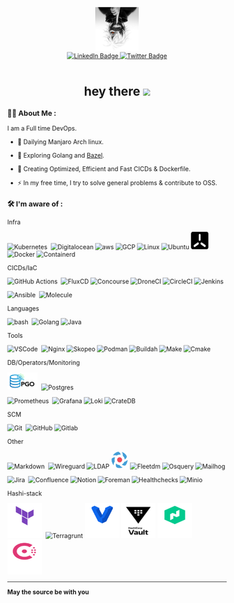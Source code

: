 <div id="header" align="center">
  <img src="img/kanaki.jpg" width="100"/>
  <div id="badges">
    <a href="https://www.linkedin.com/in/pratikbalar/">
      <img src="https://img.shields.io/badge/LinkedIn-blue?style=for-the-badge&logo=linkedin&logoColor=white" alt="LinkedIn Badge"/>
    </a>
    <a href="">
      <img src="https://img.shields.io/badge/Twitter-blue?style=for-the-badge&logo=twitter&logoColor=white" alt="Twitter Badge"/>
    </a>
  </div>
  <img src="https://komarev.com/ghpvc/?username=pratikbalar&style=flat-square&color=blue" alt=""/>
  <h1>
    hey there
    <img src="https://media.giphy.com/media/hvRJCLFzcasrR4ia7z/giphy.gif" width="30px"/>
  </h1>
</div>

### :man_technologist: About Me :

I am a Full time DevOps.

- :muscle: Dailying Manjaro Arch linux.

- :telescope: Exploring Golang and [Bazel](https://github.com/pratikbalar/zipper/tree/feat/bazel-build).

- :seedling: Creating Optimized, Efficient and Fast CICDs & Dockerfile.

- :zap: In my free time, I try to solve general problems & contribute to OSS.

### :hammer_and_wrench: I'm aware of :

Infra

<img title="Kubernetes" alt="Kubernetes" src="https://cdn.jsdelivr.net/gh/devicons/devicon/icons/kubernetes/kubernetes-plain.svg" width="40" height="40"/>&nbsp;
<img title="Digitalocean" alt="Digitalocean" src="https://cdn.jsdelivr.net/gh/devicons/devicon/icons/digitalocean/digitalocean-original.svg" width="40" height="40"/>
<img title="aws" alt="aws" src="https://cdn.jsdelivr.net/gh/devicons/devicon/icons/amazonwebservices/amazonwebservices-original.svg" width="40" height="40"/>
<img title="GCP" alt="GCP" src="https://cdn.jsdelivr.net/gh/devicons/devicon/icons/googlecloud/googlecloud-original.svg" width="40" height="40"/>
<img title="Linux" alt="Linux" src="https://cdn.jsdelivr.net/gh/devicons/devicon/icons/linux/linux-original.svg" width="40" height="40"/>
<img title="Ubuntu" alt="Ubuntu" src="https://cdn.jsdelivr.net/gh/devicons/devicon/icons/ubuntu/ubuntu-plain.svg" width="40" height="40"/>
<img title="k3s" alt="k3s" src="https://raw.githubusercontent.com/cncf/artwork/master/projects/k3s/icon/black/k3s-icon-black.svg" width="40" height="40"/>
<img title="Docker" alt="Docker" src="https://cdn.jsdelivr.net/gh/devicons/devicon/icons/docker/docker-original.svg" width="40" height="40"/>
<img title="Containerd" alt="Containerd" src="https://www.vectorlogo.zone/logos/containerdio/containerdio-icon.svg" width="40" height="40"/>

CICDs/IaC

<img title="GitHub Actions" alt="GitHub Actions" src="https://avatars.githubusercontent.com/u/44036562?s=200&v=4" width="40" height="40"/>&nbsp;
<img title="FluxCD" alt="FluxCD" src="https://www.vectorlogo.zone/logos/fluxcdio/fluxcdio-icon.svg" width="40" height="40"/>
<img title="Concourse" alt="Concourse" src="https://www.vectorlogo.zone/logos/concourse-ci/concourse-ci-icon.svg" width="40" height="40"/>
<img title="DroneCI" alt="DroneCI" src="https://www.vectorlogo.zone/logos/droneio/droneio-icon.svg" width="40" height="40"/>
<img title="CircleCI" alt="CircleCI" src="https://cdn.jsdelivr.net/gh/devicons/devicon/icons/circleci/circleci-plain.svg" width="40" height="40"/>
<img title="Jenkins" alt="Jenkins" src="https://www.vectorlogo.zone/logos/jenkins/jenkins-icon.svg" width="40" height="40"/>

<img title="Ansible" alt="Ansible" src="https://www.vectorlogo.zone/logos/ansible/ansible-icon.svg" width="40" height="40"/>&nbsp;
<img title="Molecule" alt="Molecule" src="https://molecule.readthedocs.io/en/stable-1.17/_static/logo.png" width="40" height="40"/>

Languages

<img title="bash" alt="bash" src="https://cdn.jsdelivr.net/gh/devicons/devicon/icons/bash/bash-original.svg" width="40" height="40"/>&nbsp;
<img title="Golang" alt="Golang" src="https://cdn.jsdelivr.net/gh/devicons/devicon/icons/go/go-original.svg" width="40" height="40"/>
<img title="Java" alt="Java" src="https://www.vectorlogo.zone/logos/java/java-icon.svg" width="40" height="40"/>

Tools

<img title="VSCode" alt="VSCode" src="https://cdn.jsdelivr.net/gh/devicons/devicon/icons/vscode/vscode-original.svg" width="40" height="40"/>&nbsp;
<img title="Nginx" alt="Nginx" src="https://www.vectorlogo.zone/logos/nginx/nginx-icon.svg" width="40" height="40"/>
<img title="Skopeo" alt="Skopeo" src="https://camo.githubusercontent.com/cad4b00a5cf1d1f65a9f54495798ab5d49bd8f0a5b8c555c77b515b6e059c807/68747470733a2f2f63646e2e7261776769742e636f6d2f636f6e7461696e6572732f736b6f70656f2f6d61737465722f646f63732f736b6f70656f2e737667" width="50" height="50"/>
<img title="Podman" alt="Podman" src="https://styles.redditmedia.com/t5_u1am9/styles/communityIcon_3fomai0wtf821.png?width=256&s=21b5ec9e1178f9ec18d399c49719f85c048003d6" width="40" height="40"/>
<img title="Buildah" alt="Buildah" src="https://developers.redhat.com/sites/default/files/inline-images/buildah-icon.png" width="40" height="40"/>
<img title="Make" alt="Make" src="https://icon-icons.com/downloadimage.php?id=130408&root=2107/PNG/512/&file=file_type_makefile_icon_130408.png" width="40" height="40"/>
<img title="Cmake" alt="Cmake" src="https://symbols.getvecta.com/stencil_77/1_cmake-icon.1db4b46889.png" width="40" height="40"/>

DB/Operators/Monitoring

<img title="Postgres Operator" alt="Postgres Operator" src="https://raw.githubusercontent.com/CrunchyData/postgres-operator/master/docs/static/logos/pgo.svg" width="70" height="40"/>&nbsp;
<img title="Postgres" alt="Postgres" src="https://cdn.jsdelivr.net/gh/devicons/devicon/icons/postgresql/postgresql-original.svg" width="40" height="40"/>

<img title="Prometheus" alt="Prometheus" src="https://www.vectorlogo.zone/logos/prometheusio/prometheusio-icon.svg" width="40" height="40"/>&nbsp;
<img title="Grafana" alt="Grafana" src="https://www.vectorlogo.zone/logos/grafana/grafana-icon.svg" width="40" height="40"/>
<img title="Loki" alt="Loki" src="https://raw.githubusercontent.com/cncf/landscape/master/hosted_logos/grafana-loki.svg" width="70" height="40"/>
<img title="CrateDB" alt="CrateDB" src="https://www.vectorlogo.zone/logos/crateio/crateio-icon.svg" width="40" height="40"/>

SCM

<img title="Git" alt="Git" src="https://cdn.jsdelivr.net/gh/devicons/devicon/icons/git/git-original.svg" width="40" height="40"/>&nbsp;
<img title="GitHub" alt="GitHub" src="https://cdn.jsdelivr.net/gh/devicons/devicon/icons/github/github-original.svg" width="40" height="40"/>
<img title="Gitlab" alt="Gitlab" src="https://cdn.jsdelivr.net/gh/devicons/devicon/icons/gitlab/gitlab-original.svg" width="40" height="40"/>

Other

<img title="Markdown" alt="Markdown" src="https://cdn.jsdelivr.net/gh/devicons/devicon/icons/markdown/markdown-original.svg" width="40" height="40"/>&nbsp;
<img title="Wireguard" alt="Wireguard" src="https://symbols.getvecta.com/stencil_101/70_wireguard-icon.33fa9818e6.svg" width="40" height="40"/>
<img title="LDAP" alt="LDAP" src="https://market.enonic.com/vendors/enonic/com.enonic.app.ldapidprovider/_/attachment/inline/f77bfb0b-5af6-4e68-b0e9-1bceff97e0fa:c1808c774597366f4296426039e3b963764a9e27/simpleid-icon-adapt.svg" width="40" height="40"/>
<img title="DexIDP" alt="DexIDP" src="https://raw.githubusercontent.com/dexidp/dex/master/docs/logos/dex-glyph-color.svg" width="40" height="40"/>
<img title="Fleetdm" alt="Fleetdm" src="https://fleetdm.com/images/logo-white-118x48@2x.png" width="80" height="30"/>
<img title="Osquery" alt="Osquery" src="https://avatars.githubusercontent.com/u/8315868?s=200&v=4" width="40" height="40"/>
<img title="Mailhog" alt="Mailhog" src="https://avatars.githubusercontent.com/u/10258541?s=200&v=4" width="40" height="40"/>

<img title="Jira" alt="Jira" src="https://www.vectorlogo.zone/logos/atlassian_jira/atlassian_jira-icon.svg" width="40" height="40"/>&nbsp;
<img title="Confluence" alt="Confluence" src="https://icon-icons.com/downloadimage.php?id=147305&root=2429/PNG/512/&file=confluence_logo_icon_147305.png" width="40" height="40"/>
<img title="Notion" alt="Notion" src="https://raw.githubusercontent.com/simple-icons/simple-icons/master/icons/notion.svg" width="40" height="40"/>
<img title="Foreman" alt="Foreman" src="https://avatars.githubusercontent.com/u/1439844?s=200&v=4" width="40" height="40"/>
<img title="Healthchecks" alt="Healthchecks" src="https://avatars.githubusercontent.com/u/13053880?s=200&v=4" width="50" height="50"/>
<img title="Minio" alt="Minio" src="https://min.io/resources/img/logo/MINIO_Bird.png" width="20" height="40"/>
<!-- <img title="" alt="" src="" width="40" height="40"/> -->

Hashi-stack

<img title="Terraform" alt="Terraform" src="img/terraform.svg" width="80" height="80"/>&nbsp;
<img title="Terragrunt" alt="Terragrunt" src="https://cdn.gruntwork.io/gruntwork-website/6fb02985810c5d1df7751c55ba12cd27.png" width="80" height="80"/>
<img title="Vagrant" alt="Vagrant" src="img/vagrant.svg" width="80" height="80"/>
<img title="Vault" alt="Vault" src="img/vault.svg" width="80" height="80"/>
<img title="Nomad" alt="Nomad" src="img/nomad.svg" width="80" height="80"/>
<img title="Consul" alt="Consul" src="img/consul.svg" width="80" height="80"/>

---

**May the source be with you**

